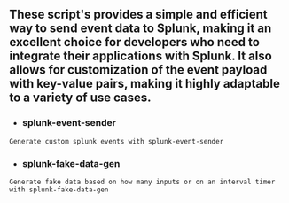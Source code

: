 ## These script's provides a simple and efficient way to send event data to Splunk, making it an excellent choice for developers who need to integrate their applications with Splunk. It also allows for customization of the event payload with key-value pairs, making it highly adaptable to a variety of use cases.

- ### splunk-event-sender
```plain text
Generate custom splunk events with splunk-event-sender
```

- ### splunk-fake-data-gen
```plain text 
Generate fake data based on how many inputs or on an interval timer with splunk-fake-data-gen
```